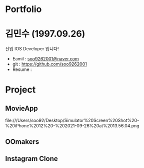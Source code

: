 # Portfolio

# 김민수 (1997.09.26)
신입 IOS Developer 입니다!

* Eamil : soo9262001@naver.com
* git : https://github.com/soo9262001
* Resume : 

# Project

## MovieApp
file:///Users/soo92/Desktop/Simulator%20Screen%20Shot%20-%20iPhone%2012%20-%202021-09-26%20at%2013.56.04.png

## OOmakers

## Instagram Clone
